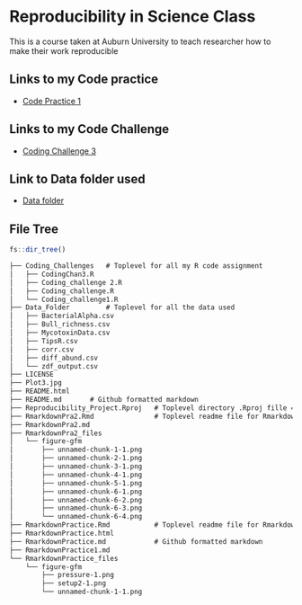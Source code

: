 # Reproducibility in Science Class
 This is a course taken at Auburn University to teach researcher how to make their work reproducible
 
## Links to my Code practice
- [Code Practice 1](RmarkdownPractice.md)


## Links to my Code Challenge

- [Coding Challenge 3](RmarkdownPra2.md)

## Link to Data folder used
- [Data folder](Data_Folder)

## File Tree
```r
fs::dir_tree()

```
```markdown
├── Coding_Challenges   # Toplevel for all my R code assignment
│   ├── CodingChan3.R   
│   ├── Coding_challenge 2.R
│   ├── Coding_challenge.R
│   └── Coding_challenge1.R
├── Data_Folder         # Toplevel for all the data used
│   ├── BacterialAlpha.csv
│   ├── Bull_richness.csv
│   ├── MycotoxinData.csv
│   ├── TipsR.csv
│   ├── corr.csv
│   ├── diff_abund.csv
│   └── zdf_output.csv
├── LICENSE
├── Plot3.jpg
├── README.html
├── README.md       # Github formatted markdown
├── Reproducibility_Project.Rproj   # Toplevel directory .Rproj fille =working directory
├── RmarkdownPra2.Rmd               # Toplevel readme file for Rmarkdown parctice 2
├── RmarkdownPra2.md
├── RmarkdownPra2_files
│   └── figure-gfm
│       ├── unnamed-chunk-1-1.png
│       ├── unnamed-chunk-2-1.png
│       ├── unnamed-chunk-3-1.png
│       ├── unnamed-chunk-4-1.png
│       ├── unnamed-chunk-5-1.png
│       ├── unnamed-chunk-6-1.png
│       ├── unnamed-chunk-6-2.png
│       ├── unnamed-chunk-6-3.png
│       └── unnamed-chunk-6-4.png
├── RmarkdownPractice.Rmd           # Toplevel readme file for Rmarkdown parctice 2
├── RmarkdownPractice.html
├── RmarkdownPractice.md            # Github formatted markdown
├── RmarkdownPractice1.md
└── RmarkdownPractice_files
    └── figure-gfm
        ├── pressure-1.png
        ├── setup2-1.png
        └── unnamed-chunk-1-1.png
```




